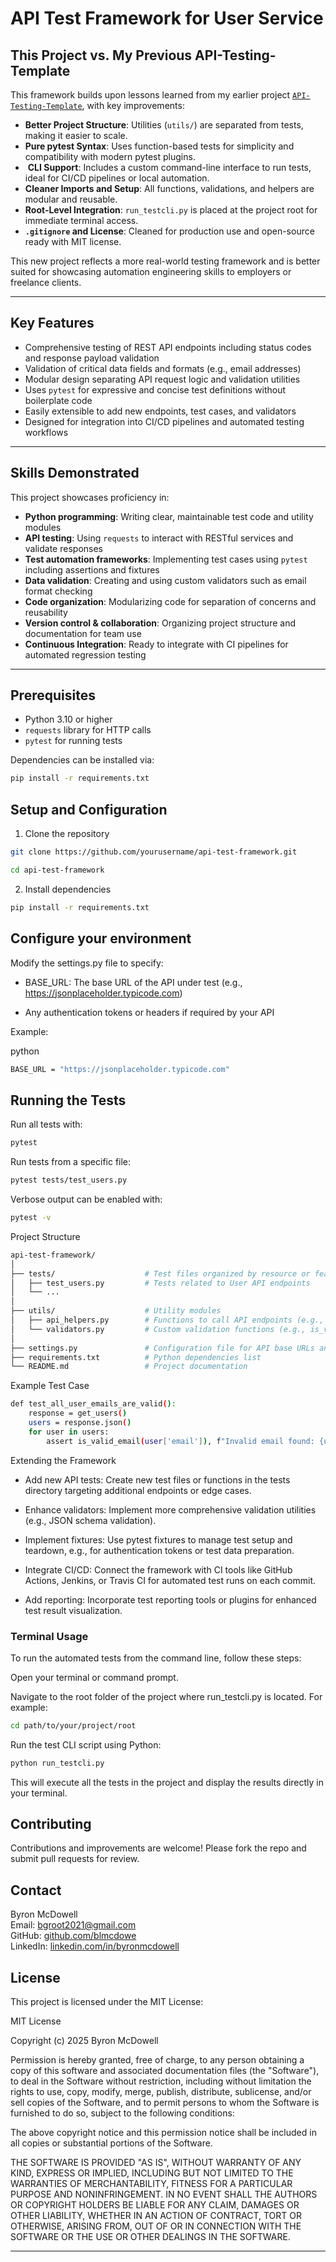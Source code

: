 # API Test Framework for User Service

## This Project vs. My Previous API-Testing-Template

This framework builds upon lessons learned from my earlier project [`API-Testing-Template`](https://github.com/blmcdowe/API-Testing-Template), with key improvements:

- **Better Project Structure**: Utilities (`utils/`) are separated from tests, making it easier to scale.
-  **Pure pytest Syntax**: Uses function-based tests for simplicity and compatibility with modern pytest plugins.
- ️ **CLI Support**: Includes a custom command-line interface to run tests, ideal for CI/CD pipelines or local automation.
-  **Cleaner Imports and Setup**: All functions, validations, and helpers are modular and reusable.
-  **Root-Level Integration**: `run_testcli.py` is placed at the project root for immediate terminal access.
-  **`.gitignore` and License**: Cleaned for production use and open-source ready with MIT license.

This new project reflects a more real-world testing framework and is better suited for showcasing automation engineering skills to employers or freelance clients.

---

## Key Features

- Comprehensive testing of REST API endpoints including status codes and response payload validation
- Validation of critical data fields and formats (e.g., email addresses)
- Modular design separating API request logic and validation utilities
- Uses `pytest` for expressive and concise test definitions without boilerplate code
- Easily extensible to add new endpoints, test cases, and validators
- Designed for integration into CI/CD pipelines and automated testing workflows

---

## Skills Demonstrated

This project showcases proficiency in:

- **Python programming**: Writing clear, maintainable test code and utility modules
- **API testing**: Using `requests` to interact with RESTful services and validate responses
- **Test automation frameworks**: Implementing test cases using `pytest` including assertions and fixtures
- **Data validation**: Creating and using custom validators such as email format checking
- **Code organization**: Modularizing code for separation of concerns and reusability
- **Version control & collaboration**: Organizing project structure and documentation for team use
- **Continuous Integration**: Ready to integrate with CI pipelines for automated regression testing

---

## Prerequisites

- Python 3.10 or higher
- `requests` library for HTTP calls
- `pytest` for running tests

Dependencies can be installed via:

```bash
pip install -r requirements.txt
```
## Setup and Configuration
1. Clone the repository
```bash
git clone https://github.com/yourusername/api-test-framework.git

cd api-test-framework
```
2. Install dependencies

```bash
pip install -r requirements.txt
```

## Configure your environment

Modify the settings.py file to specify:

* BASE_URL: The base URL of the API under test (e.g., https://jsonplaceholder.typicode.com)

* Any authentication tokens or headers if required by your API

Example:

python
```bash
BASE_URL = "https://jsonplaceholder.typicode.com"
```

## Running the Tests
Run all tests with:

```bash
pytest
```
Run tests from a specific file:
```bash
pytest tests/test_users.py
```
Verbose output can be enabled with:

```bash
pytest -v
```

Project Structure
```bash
api-test-framework/
│
├── tests/                    # Test files organized by resource or feature
│   ├── test_users.py         # Tests related to User API endpoints
│   └── ...                  
│
├── utils/                    # Utility modules
│   ├── api_helpers.py        # Functions to call API endpoints (e.g., get_users)
│   └── validators.py         # Custom validation functions (e.g., is_valid_email)
│
├── settings.py               # Configuration file for API base URLs and tokens
├── requirements.txt          # Python dependencies list
└── README.md                 # Project documentation
```
Example Test Case
```bash
def test_all_user_emails_are_valid():
    response = get_users()
    users = response.json()
    for user in users:
        assert is_valid_email(user['email']), f"Invalid email found: {user['email']}"      
```
Extending the Framework

* Add new API tests: Create new test files or functions in the tests directory targeting additional endpoints or edge cases.

* Enhance validators: Implement more comprehensive validation utilities (e.g., JSON schema validation).

* Implement fixtures: Use pytest fixtures to manage test setup and teardown, e.g., for authentication tokens or test data preparation.

* Integrate CI/CD: Connect the framework with CI tools like GitHub Actions, Jenkins, or Travis CI for automated test runs on each commit.

* Add reporting: Incorporate test reporting tools or plugins for enhanced test result visualization.

### Terminal Usage

To run the automated tests from the command line, follow these steps:

Open your terminal or command prompt.

Navigate to the root folder of the project where run_testcli.py is located. For example:

```bash
cd path/to/your/project/root
```

Run the test CLI script using Python:

```bash
python run_testcli.py
```
This will execute all the tests in the project and display the results directly in your terminal.
## Contributing
Contributions and improvements are welcome! Please fork the repo and submit pull requests for review.

## Contact
Byron McDowell  
Email: [bgroot2021@gmail.com](mailto:bgroot2021@gmail.com)  
GitHub: [github.com/blmcdowe](https://github.com/blmcdowe)  
LinkedIn: [linkedin.com/in/byronmcdowell](https://linkedin.com/in/byronmcdowell)


## License

This project is licensed under the MIT License:

MIT License

Copyright (c) 2025 Byron McDowell

Permission is hereby granted, free of charge, to any person obtaining a copy
of this software and associated documentation files (the "Software"), to deal
in the Software without restriction, including without limitation the rights
to use, copy, modify, merge, publish, distribute, sublicense, and/or sell
copies of the Software, and to permit persons to whom the Software is
furnished to do so, subject to the following conditions:

The above copyright notice and this permission notice shall be included in all
copies or substantial portions of the Software.

THE SOFTWARE IS PROVIDED "AS IS", WITHOUT WARRANTY OF ANY KIND, EXPRESS OR
IMPLIED, INCLUDING BUT NOT LIMITED TO THE WARRANTIES OF MERCHANTABILITY,
FITNESS FOR A PARTICULAR PURPOSE AND NONINFRINGEMENT. IN NO EVENT SHALL THE
AUTHORS OR COPYRIGHT HOLDERS BE LIABLE FOR ANY CLAIM, DAMAGES OR OTHER
LIABILITY, WHETHER IN AN ACTION OF CONTRACT, TORT OR OTHERWISE, ARISING FROM,
OUT OF OR IN CONNECTION WITH THE SOFTWARE OR THE USE OR OTHER DEALINGS IN THE
SOFTWARE.




---





